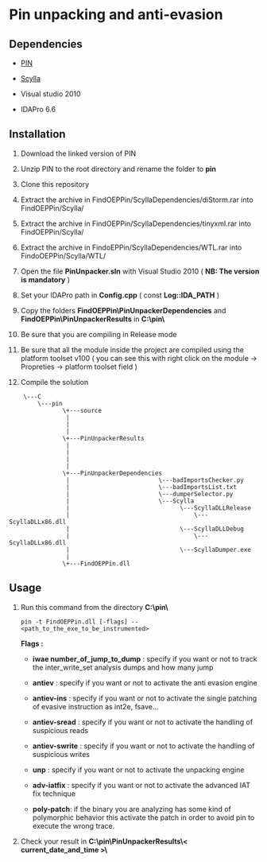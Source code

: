 # Pin unpacking and anti-evasion

## Dependencies

* [PIN](http://software.intel.com/sites/landingpage/pintool/downloads/pin-2.14-71313-msvc10-windows.zip)

* [Scylla](https://github.com/NtQuery/Scylla) 

* Visual studio 2010

* IDAPro 6.6


## Installation

1. Download the linked version of PIN

2. Unzip PIN to the root directory and rename the folder to **pin**

3. Clone this repository

4. Extract the archive in FindOEPPin/ScyllaDependencies/diStorm.rar into FindOEPPin/Scylla/

5. Extract the archive in FindOEPPin/ScyllaDependencies/tinyxml.rar into FindOEPPin/Scylla/

6. Extract the archive in FindoEPPin/ScyllaDependencies/WTL.rar into FindoOEPPin/Scylla/WTL/ 

5. Open the file **PinUnpacker.sln** with Visual Studio 2010 ( **NB: The version is mandatory** )

5. Set your IDAPro path in **Config.cpp** ( const **Log::IDA_PATH** )

6. Copy the folders **FindOEPPin\PinUnpackerDependencies** and **FindOEPPin\PinUnpackerResults** in **C:\pin\\**

7. Be sure that you are compiling in Release mode 

8. Be sure that all the module inside the project are compiled using the platform toolset v100 ( you can see this with right click on the module -> Propreties -> platform toolset field )

9. Compile the solution

```
	\---C
	    \---pin
			   \+---source
			   	| 	     
			   	|
			   	|
			   \+---PinUnpackerResults
			   	|
			   	|
			   	|
			   	|
			   \+---PinUnpackerDependencies 
			   	|						  \---badImportsChecker.py
			   	|			              \---badImportsList.txt
			   	|						  \---dumperSelector.py
			   	|						  \---Scylla
			   	|								\---ScyllaDLLRelease
			   	|									\---ScyllaDLLx86.dll
			   	|								\---ScyllaDLLDebug
			   	|									\---ScyllaDLLx86.dll
			   	|								\---ScyllaDumper.exe
			   	|
			   \+---FindOEPPin.dll
```

## Usage

1. Run this command from the directory **C:\pin\\**

	```
	pin -t FindOEPPin.dll [-flags] -- <path_to_the_exe_to_be_instrumented>
	```

	**Flags :**
	- **iwae number_of_jump_to_dump** : specify if you want or not to track the inter_write_set analysis dumps and how many jump


	- **antiev** : specify if you want or not to activate the anti evasion engine


	- **antiev-ins** : specify if you want or not to activate the single patching of evasive instruction as int2e, fsave...


	- **antiev-sread** : specify if you want or not to activate the handling of suspicious reads


	- **antiev-swrite** : specify if you want or not to activate the handling of suspicious writes


	- **unp** : specify if you want or not to activate the unpacking engine


	- **adv-iatfix** : specify if you want or not to activate the advanced IAT fix technique
	
	- **poly-patch**: if the binary you are analyzing has some kind of polymorphic behavior this activate the patch in order to avoid pin to execute the wrong trace.


2. Check your result in **C:\pin\PinUnpackerResults\\< current_date_and_time >\\**
